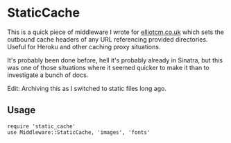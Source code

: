 StaticCache
===========

This is a quick piece of middleware I wrote for [elliotcm.co.uk](http://elliotcm.co.uk) which sets the outbound cache headers of any URL referencing provided directories.  Useful for Heroku and other caching proxy situations.

It's probably been done before, hell it's probably already in Sinatra, but this was one of those situations where it seemed quicker to make it than to investigate a bunch of docs.

Edit: Archiving this as I switched to static files long ago.

Usage
-----

    require 'static_cache'
    use Middleware::StaticCache, 'images', 'fonts'
